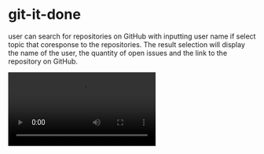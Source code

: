 # git-it-done

user can search for repositories on GitHub with inputting user name if select topic that coresponse to the repositories.
The result selection will display the name of the user, the quantity of open issues and the link to the repository on GitHub.



![github](https://user-images.githubusercontent.com/78116042/117585644-7c089700-b0e1-11eb-86a6-799e397acb7c.mp4)
